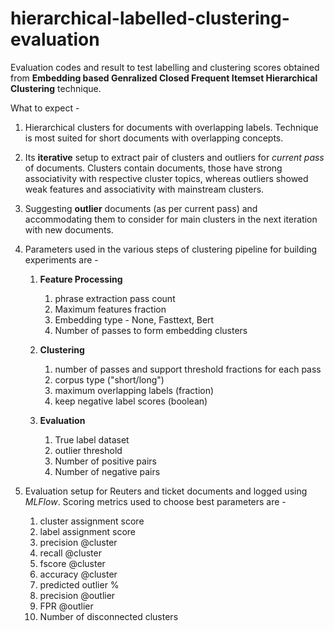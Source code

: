 # hierarchical-labelled-clustering-evaluation

Evaluation codes and result to test labelling and clustering scores obtained from **Embedding based Genralized Closed Frequent Itemset Hierarchical Clustering** technique.

What to expect -
1. Hierarchical clusters for documents with overlapping labels. Technique is most suited for short documents with overlapping concepts. 

2. Its **iterative** setup to extract pair of clusters and outliers for *current pass* of documents. Clusters contain documents, those have strong associativity with respective cluster topics, whereas outliers showed weak features and associativity with mainstream clusters.

3. Suggesting **outlier** documents (as per current pass) and accommodating them to consider for main clusters in the next iteration with new documents.

4. Parameters used in the various steps of clustering pipeline for building experiments are -
    1. **Feature Processing**
        1. phrase extraction pass count
        2. Maximum features fraction
        3. Embedding type - None, Fasttext, Bert
        4. Number of passes to form embedding clusters
        
    2. **Clustering**
        1. number of passes and support threshold fractions for each pass
        2. corpus type  ("short/long")
        3. maximum overlapping labels (fraction)
        4. keep negative label scores (boolean)
    
    3. **Evaluation**
        1. True label dataset
        2. outlier threshold
        3. Number of positive pairs
        4. Number of negative pairs
        
5. Evaluation setup for Reuters and ticket documents and logged using *MLFlow*. Scoring metrics used to choose best parameters are -
    1. cluster assignment score
    2. label assignment score 
    3. precision @cluster
    4. recall @cluster
    5. fscore @cluster
    6. accuracy @cluster
    7. predicted outlier %
    8. precision @outlier
    9. FPR @outlier
    10. Number of disconnected clusters
    
